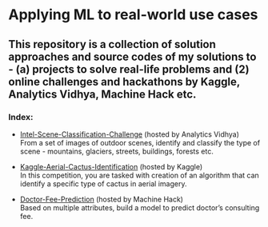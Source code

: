 # Applying ML to real-world use cases
## This repository is a collection of solution approaches and source codes of my solutions to - (a) projects to solve real-life problems and (2) online challenges and hackathons by Kaggle, Analytics Vidhya, Machine Hack etc.

### Index:
* [Intel-Scene-Classification-Challenge](AV-Intel-Scene-Classification-Challenge) (hosted by Analytics Vidhya)<br>
From a set of images of outdoor scenes, identify and classify the type of scene - mountains, glaciers, streets, buildings, forests etc.

* [Kaggle-Aerial-Cactus-Identification](Kaggle-Aerial-Cactus-Identification) (hosted by Kaggle)<br>
In this competition, you are tasked with creation of an algorithm that can identify a specific type of cactus in aerial imagery.

* [Doctor-Fee-Prediction](MH-Doctor-Fee-Prediction) (hosted by Machine Hack)<br>
Based on multiple attributes, build a model to predict doctor’s consulting fee.
